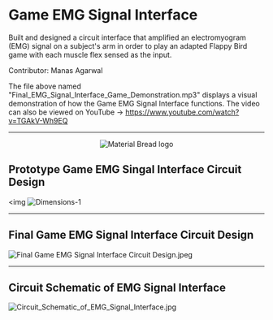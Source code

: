# Game EMG Signal Interface

Built and designed a circuit interface that amplified an electromyogram (EMG) signal on a subject's arm in order to play an adapted Flappy Bird game with each muscle flex sensed as the input.

Contributor: Manas Agarwal

The file above named "Final_EMG_Signal_Interface_Game_Demonstration.mp3" displays a visual demonstration of how the Game EMG Signal Interface functions. The video can also be viewed on YouTube -> https://www.youtube.com/watch?v=TGAkV-Wh9EQ

--- 

<p align="center">
  <img src="Prototype_Game_EMG_Singal_Interface_Circuit_Design.jpeg" alt="Material Bread logo">
</p>

## Prototype Game EMG Singal Interface Circuit Design
<img ![Dimensions-1](Prototype_Game_EMG_Singal_Interface_Circuit_Design.jpeg)

---

## Final Game EMG Signal Interface Circuit Design
![Final Game EMG Signal Interface Circuit Design.jpeg](Final_Game_EMG_Signal_Interface_Circuit_Design.jpeg)

---

## Circuit Schematic of EMG Signal Interface
![Circuit_Schematic_of_EMG_Signal_Interface.jpg](Circuit_Schematic_of_EMG_Signal_Interface.jpg)
